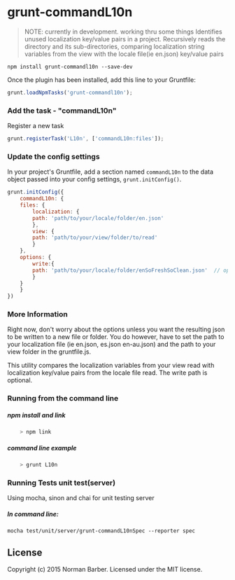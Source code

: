 # grunt-commandL10n
> NOTE: currently in development. working thru some things
> Identifies unused localization key/value pairs in a project. Recursively reads the directory and its sub-directories, comparing localization string variables from the view with the locale file(ie en.json) key/value pairs


```shell
npm install grunt-commandl10n --save-dev
```

Once the plugin has been installed, add this line to your Gruntfile:

```js
grunt.loadNpmTasks('grunt-commandl10n');
```

### Add the task - "commandL10n"
Register a new task
```js
grunt.registerTask('L10n', ['commandL10n:files']);
```

### Update the config settings
In your project's Gruntfile, add a section named `commandL10n` to the data object passed into your config settings, `grunt.initConfig()`.

```js
grunt.initConfig({
    commandL10n: {
	files: {
	    localization: {
		path: 'path/to/your/locale/folder/en.json'
	    },
	    view: {
		path: 'path/to/your/view/folder/to/read'
	    }
	},
	options: {
	    write:{
		path: 'path/to/your/locale/folder/enSoFreshSoClean.json'  // optional
	    }
	}
    }
})
```

### More Information
Right now, don't worry about the options unless you want the resulting json to be written to a new file or folder.
You do however, have to set the path to your localization file (ie en.json, es.json  en-au.json) and the path to your view folder in the gruntfile.js.

This utility compares the localization variables from your view read with localization key/value pairs from the locale file read. The write path is optional.

### Running from the command line
##### npm install and link
```javascript
	> npm link
```

##### command line example
```javascript
	> grunt L10n
```


### Running Tests unit test(server)

Using mocha, sinon and chai for unit testing server

##### In command line:

    mocha test/unit/server/grunt-commandL10nSpec --reporter spec


## License
Copyright (c) 2015 Norman Barber. Licensed under the MIT license.

